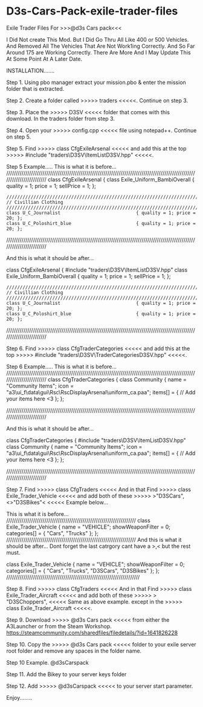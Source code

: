 # D3s-Cars-Pack-exile-trader-files
Exile Trader Files For  >>>@d3s Cars pack&lt;&lt;&lt;


I Did Not create This Mod. But I Did Go Thru All Like 400 or 500 Vehicles.
And Removed All The Vehicles That Are Not Work1ing Correctly.
And So Far Around 175 are Working Correctly.
There Are More And I May Update This At Some Point At A Later Date.


INSTALLATION.......


Step 1. Using pbo manager extract your mission.pbo & enter the mission folder that is extracted.


Step 2. Create a folder called >>>>> traders <<<<<. Continue on step 3.


Step 3. Place the >>>>> D3SV <<<<< folder that comes with this download. In the traders folder from step 3.


Step 4. Open your >>>>> config.cpp <<<<< file using notepad++. Continue on step 5.


Step 5. Find >>>>> class CfgExileArsenal <<<<< and add this at the top >>>>> #include "traders\D3SV\ItemListD3SV.hpp" <<<<<.

Step 5 Example.....
This is what it is before...
////////////////////////////////////////////////////////////////////////////////////////////////////////////////////////
class CfgExileArsenal
{
	class Exile_Uniform_BambiOverall				{ quality = 1; price = 1; sellPrice = 1; };

	///////////////////////////////////////////////////////////////////////////////
	// Civillian Clothing
	///////////////////////////////////////////////////////////////////////////////
	class U_C_Journalist 							{ quality = 1; price = 20; };
	class U_C_Poloshirt_blue 						{ quality = 1; price = 20; };
	
////////////////////////////////////////////////////////////////////////////////////////////////////////////////////////

And this is what it should be after...

class CfgExileArsenal
{
	#include "traders\D3SV\ItemListD3SV.hpp"
	class Exile_Uniform_BambiOverall				{ quality = 1; price = 1; sellPrice = 1; };

	///////////////////////////////////////////////////////////////////////////////
	// Civillian Clothing
	///////////////////////////////////////////////////////////////////////////////
	class U_C_Journalist 							{ quality = 1; price = 20; };
	class U_C_Poloshirt_blue 						{ quality = 1; price = 20; };
	
////////////////////////////////////////////////////////////////////////////////////////////////////////////////////////





Step 6. Find >>>>> class CfgTraderCategories <<<<< and add this at the top >>>>> #include "traders\D3SV\TraderCategoriesD3SV.hpp" <<<<<.

Step 6 Example.....
This is what it is before...
////////////////////////////////////////////////////////////////////////////////////////////////////////////////////////
class CfgTraderCategories
{
	class Community
	{
		name = "Community Items";
		icon = "a3\ui_f\data\gui\Rsc\RscDisplayArsenal\uniform_ca.paa";
		items[] =
		{
			// Add your items here <3
		};
	};
	
////////////////////////////////////////////////////////////////////////////////////////////////////////////////////////

And this is what it should be after...

class CfgTraderCategories
{
	#include "traders\D3SV\ItemListD3SV.hpp"
	class Community
	{
		name = "Community Items";
		icon = "a3\ui_f\data\gui\Rsc\RscDisplayArsenal\uniform_ca.paa";
		items[] =
		{
			// Add your items here <3
		};
	};
	
////////////////////////////////////////////////////////////////////////////////////////////////////////////////////////


Step 7. Find >>>>> class CfgTraders <<<<< And in that Find >>>>> class Exile_Trader_Vehicle <<<<<
and add both of these >>>>> >"D3SCars",<>"D3SBikes"< <<<<< Example below...

This is what it is before...
////////////////////////////////////////////////////////////////////
class Exile_Trader_Vehicle
	{
		name = "VEHICLE";
		showWeaponFilter = 0;
		categories[] = 
		{
			"Cars",
			"Trucks"
		};
	};
////////////////////////////////////////////////////////////////////
And this is what it should be after...   Dont forget the last catrgory cant have a >,<   but the rest must.

class Exile_Trader_Vehicle
	{
		name = "VEHICLE";
		showWeaponFilter = 0;
		categories[] = 
		{
			"Cars",
			"Trucks",
			"D3SCars",
			"D3SBikes"
		};
	};
//////////////////////////////////////////////////////////////////////

Step 8. Find >>>>> class CfgTraders <<<<< And in that Find >>>>> class Exile_Trader_Aircraft <<<<<
and add both of these >>>>> > "D3SChoppers", <<<<< Same as above example. except in the >>>>> class Exile_Trader_Aircraft <<<<<.


Step 9. Download >>>>> @d3s Cars pack <<<<< from either the A3Launcher or from the Steam Workshop. https://steamcommunity.com/sharedfiles/filedetails/?id=1641826228

Step 10. Copy the >>>>> @d3s Cars pack <<<<< folder to your exile server root folder and remove any spaces in the folder name.

Step 10 Example. @d3sCarspack



Step 11. Add the Bikey to your server keys folder

Step 12. Add >>>>> @d3sCarspack <<<<< to your server start parameter.


Enjoy........
